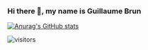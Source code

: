 ### Hi there 👋, my name is Guillaume Brun

[![Anurag's GitHub stats](https://github-readme-stats.vercel.app/api?username=Cereal38&hide=stars&show_icons=true&include_all_commits=true&rank_icon=percentile)](https://github.com/anuraghazra/github-readme-stats)

![visitors](https://visitor-badge.glitch.me/badge?page_id=Cereal38&left_color=green&right_color=red)
